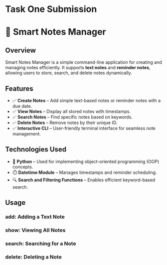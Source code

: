 # Task One Submission


# 📝 Smart Notes Manager

## Overview
Smart Notes Manager is a simple command-line application for creating and managing notes efficiently. It supports **text notes** and **reminder notes**, allowing users to store, search, and delete notes dynamically.

## Features
- ✅ **Create Notes** – Add simple text-based notes or reminder notes with a due date.  
- ✅ **View Notes** – Display all stored notes with timestamps.  
- ✅ **Search Notes** – Find specific notes based on keywords.  
- ✅ **Delete Notes** – Remove notes by their unique ID.  
- ✅ **Interactive CLI** – User-friendly terminal interface for seamless note management.  

## Technologies Used
- 🐍 **Python** – Used for implementing object-oriented programming (OOP) concepts.  
- ⏱️ **Datetime Module** – Manages timestamps and reminder scheduling.  
- 🔍 **Search and Filtering Functions** – Enables efficient keyword-based search. 
## Usage
### **add: Adding a Text Note**
### **show: Viewing All Notes**
### **search: Searching for a Note**
### **delete: Deleting a Note**





